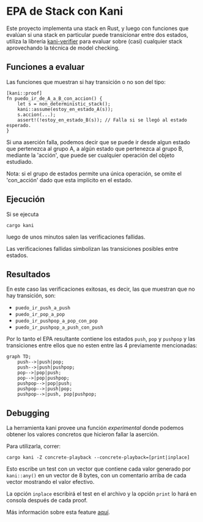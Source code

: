 # EPA de Stack con Kani

Este proyecto implementa una stack en Rust, y luego con funciones que evalúan si una stack en particular puede
transicionar entre dos estados, utiliza la librería [kani-verifier](https://github.com/model-checking/kani) para
evaluar sobre (casi) cualquier stack aprovechando la técnica de model checking.

## Funciones a evaluar

Las funciones que muestran si hay transición o no son del tipo:

```
[kani::proof]
fn puedo_ir_de_A_a_B_con_accion() {
    let s = non_deterministic_stack();
    kani::assume(estoy_en_estado_A(s));
    s.accion(...);
    assert!(!estoy_en_estado_B(s)); // Falla si se llegó al estado esperado.
}
```

Si una aserción falla, podemos decir que se puede ir desde algun estado que pertenezca al grupo A, a algún estado que 
pertenezca al grupo B, mediante la 'acción', que puede ser cualquier operación del objeto estudiado.

Nota: si el grupo de estados permite una única operación, se omite el 'con_acción' dado que esta implícito en el estado.

## Ejecución

Si se ejecuta

```
cargo kani
```

luego de unos minutos salen las verificaciones fallidas. 

Las verificaciones fallidas simbolizan las transiciones posibles entre estados.

## Resultados

En este caso las verificaciones exitosas, es decir, las que muestran que no hay transición, son:

- `puedo_ir_push_a_push`
- `puedo_ir_pop_a_pop`
- `puedo_ir_pushpop_a_pop_con_pop`
- `puedo_ir_pushpop_a_push_con_push`

Por lo tanto el EPA resultante contiene los estados `push`, `pop` y `pushpop` y las transiciones entre ellos que no esten entre
las 4 previamente mencionadas:

```mermaid
graph TD;
    push-->|push|pop;
    push-->|push|pushpop;
    pop-->|pop|push;
    pop-->|pop|pushpop;
    pushpop-->|pop|push;
    pushpop-->|push|pop;
    pushpop-->|push, pop|pushpop;
```

## Debugging

La herramienta kani provee una función *experimental* donde podemos obtener los valores concretos que hicieron fallar la aserción.

Para utilizarla, correr:
```
cargo kani -Z concrete-playback --concrete-playback=[print|inplace]
```

Esto escribe un test con un vector que contiene cada valor generado por `kani::any()` en un vector de 8 bytes, con un comentario
arriba de cada vector mostrando el valor efectivo.

La opción `inplace` escribirá el test en el archivo y la opción `print` lo hará en consola después de cada proof.

Más información sobre esta feature [aquí](https://model-checking.github.io/kani/reference/experimental/concrete-playback.html).